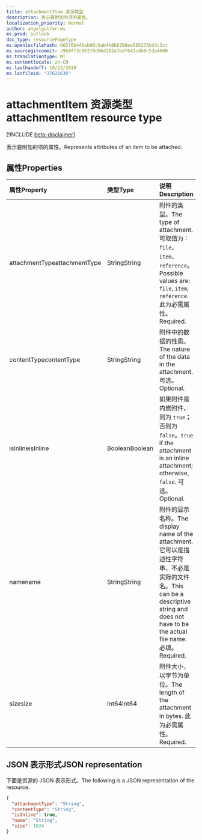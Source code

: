 ```yaml
---
title: attachmentItem 资源类型
description: 表示要附加的项的属性。
localization_priority: Normal
author: angelgolfer-ms
ms.prod: outlook
doc_type: resourcePageType
ms.openlocfilehash: b6570b44bab06c0ab4b8b6788ea585276b43c3cc
ms.sourcegitcommit: c9b9ff2c862f8d96d282a7bdf641cdb9c53a4600
ms.translationtype: MT
ms.contentlocale: zh-CN
ms.lasthandoff: 10/22/2019
ms.locfileid: "37621636"
---
```

# <a name="attachmentitem-resource-type"></a><span data-ttu-id="b2c9a-103">attachmentItem 资源类型</span><span class="sxs-lookup"><span data-stu-id="b2c9a-103">attachmentItem resource type</span></span>

[!INCLUDE [beta-disclaimer](../../includes/beta-disclaimer.md)]

<span data-ttu-id="b2c9a-104">表示要附加的项的属性。</span><span class="sxs-lookup"><span data-stu-id="b2c9a-104">Represents attributes of an item to be attached.</span></span>

## <a name="properties"></a><span data-ttu-id="b2c9a-105">属性</span><span class="sxs-lookup"><span data-stu-id="b2c9a-105">Properties</span></span>

| <span data-ttu-id="b2c9a-106">属性</span><span class="sxs-lookup"><span data-stu-id="b2c9a-106">Property</span></span>     | <span data-ttu-id="b2c9a-107">类型</span><span class="sxs-lookup"><span data-stu-id="b2c9a-107">Type</span></span>        | <span data-ttu-id="b2c9a-108">说明</span><span class="sxs-lookup"><span data-stu-id="b2c9a-108">Description</span></span> |
|:-------------|:------------|:------------|
|<span data-ttu-id="b2c9a-109">attachmentType</span><span class="sxs-lookup"><span data-stu-id="b2c9a-109">attachmentType</span></span>|<span data-ttu-id="b2c9a-110">String</span><span class="sxs-lookup"><span data-stu-id="b2c9a-110">String</span></span>| <span data-ttu-id="b2c9a-111">附件的类型。</span><span class="sxs-lookup"><span data-stu-id="b2c9a-111">The type of attachment.</span></span> <span data-ttu-id="b2c9a-112">可取值为：`file`、`item`、`reference`。</span><span class="sxs-lookup"><span data-stu-id="b2c9a-112">Possible values are: `file`, `item`, `reference`.</span></span> <span data-ttu-id="b2c9a-113">此为必需属性。</span><span class="sxs-lookup"><span data-stu-id="b2c9a-113">Required.</span></span>|
|<span data-ttu-id="b2c9a-114">contentType</span><span class="sxs-lookup"><span data-stu-id="b2c9a-114">contentType</span></span>|<span data-ttu-id="b2c9a-115">String</span><span class="sxs-lookup"><span data-stu-id="b2c9a-115">String</span></span>|<span data-ttu-id="b2c9a-116">附件中的数据的性质。</span><span class="sxs-lookup"><span data-stu-id="b2c9a-116">The nature of the data in the attachment.</span></span> <span data-ttu-id="b2c9a-117">可选。</span><span class="sxs-lookup"><span data-stu-id="b2c9a-117">Optional.</span></span>|
|<span data-ttu-id="b2c9a-118">isInline</span><span class="sxs-lookup"><span data-stu-id="b2c9a-118">isInline</span></span>|<span data-ttu-id="b2c9a-119">Boolean</span><span class="sxs-lookup"><span data-stu-id="b2c9a-119">Boolean</span></span>|<span data-ttu-id="b2c9a-120">如果附件是内嵌附件，则为 `true`；否则为 `false`。</span><span class="sxs-lookup"><span data-stu-id="b2c9a-120">`true` if the attachment is an inline attachment; otherwise, `false`.</span></span> <span data-ttu-id="b2c9a-121">可选。</span><span class="sxs-lookup"><span data-stu-id="b2c9a-121">Optional.</span></span>|
|<span data-ttu-id="b2c9a-122">name</span><span class="sxs-lookup"><span data-stu-id="b2c9a-122">name</span></span>|<span data-ttu-id="b2c9a-123">String</span><span class="sxs-lookup"><span data-stu-id="b2c9a-123">String</span></span>|<span data-ttu-id="b2c9a-124">附件的显示名称。</span><span class="sxs-lookup"><span data-stu-id="b2c9a-124">The display name of the attachment.</span></span> <span data-ttu-id="b2c9a-125">它可以是描述性字符串，不必是实际的文件名。</span><span class="sxs-lookup"><span data-stu-id="b2c9a-125">This can be a descriptive string and does not have to be the actual file name.</span></span> <span data-ttu-id="b2c9a-126">必填。</span><span class="sxs-lookup"><span data-stu-id="b2c9a-126">Required.</span></span>|
|<span data-ttu-id="b2c9a-127">size</span><span class="sxs-lookup"><span data-stu-id="b2c9a-127">size</span></span>|<span data-ttu-id="b2c9a-128">Int64</span><span class="sxs-lookup"><span data-stu-id="b2c9a-128">Int64</span></span>|<span data-ttu-id="b2c9a-129">附件大小，以字节为单位。</span><span class="sxs-lookup"><span data-stu-id="b2c9a-129">The length of the attachment in bytes.</span></span> <span data-ttu-id="b2c9a-130">此为必需属性。</span><span class="sxs-lookup"><span data-stu-id="b2c9a-130">Required.</span></span>|

## <a name="json-representation"></a><span data-ttu-id="b2c9a-131">JSON 表示形式</span><span class="sxs-lookup"><span data-stu-id="b2c9a-131">JSON representation</span></span>

<span data-ttu-id="b2c9a-132">下面是资源的 JSON 表示形式。</span><span class="sxs-lookup"><span data-stu-id="b2c9a-132">The following is a JSON representation of the resource.</span></span>

<!-- {
  "blockType": "resource",
  "optionalProperties": [
    "contentType",
    "isInline"
  ],
  "@odata.type": "microsoft.graph.attachmentItem",
  "baseType": null
}-->

```json
{
  "attachmentType": "String",
  "contentType": "String",
  "isInline": true,
  "name": "String",
  "size": 1024
}
```

<!-- uuid: 16cd6b66-4b1a-43a1-adaf-3a886856ed98
2019-02-04 14:57:30 UTC -->
<!-- {
  "type": "#page.annotation",
  "description": "attachmentItem resource",
  "keywords": "",
  "section": "documentation",
  "tocPath": ""
}-->